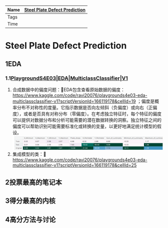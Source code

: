 | Name | [Steel Plate Defect Prediction](https://www.kaggle.com/competitions/playground-series-s4e3) |
| ---- | ---------------------------------------------------------------------------------------- |
| Tags |                                                                                          |
| Time |                                                                                          |


# Steel Plate Defect Prediction

## 1EDA

### 1.1[PlaygroundS4E03|EDA|MulticlassClassifier|V1](https://www.kaggle.com/code/humbleyll/playgrounds4e03-eda-multiclassclassifier-v1?scriptVersionId=166807954)

1. 合成数据中的偏度问题：🤩EDA包含查看原始数据的偏度：https://www.kaggle.com/code/ravi20076/playgrounds4e03-eda-multiclassclassifier-v1?scriptVersionId=166119178&cellId=19 ；偏度是概率分布不对称性的度量。它指示数据是否向左倾斜（负偏度）或向右（正偏度），或者是否具有对称分布（零偏度）。在考虑独立特征时，每个特征的偏度可以提供对数据分布和分析可能需要的潜在数据转换的洞察。独立特征之间的偏度可以帮助识别可能需要标准化或转换的变量，以更好地满足统计模型的假设。![1710408314047](image/SteelPlateDefectPrediction/1710408314047.png)
2. 集成模型的类：🤩https://www.kaggle.com/code/ravi20076/playgrounds4e03-eda-multiclassclassifier-v1?scriptVersionId=166119178&cellId=25

## 2投票最高的笔记本

## 3得分最高的内核

## 4高分方法与讨论
